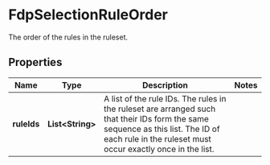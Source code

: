 

# FdpSelectionRuleOrder

The order of the rules in the ruleset.

## Properties

| Name | Type | Description | Notes |
|------------ | ------------- | ------------- | -------------|
|**ruleIds** | **List&lt;String&gt;** | A list of the rule IDs. The rules in the ruleset are arranged such that their IDs form the same sequence as this list. The ID of each rule in the ruleset must occur exactly once in the list.  |  |



